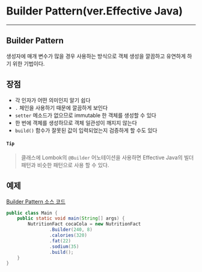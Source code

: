 # Builder Pattern(ver.Effective Java)
---
## Builder Pattern
생성자에 매개 변수가 많을 경우 사용하는 방식으로 객체 생성을 깔끔하고 유연하게 하기 위한 기법이다.

## 장점
- 각 인자가 어떤 의미인지 알기 쉽다
- `.` 체인을 사용하기 때문에 깔끔하게 보인다
- `setter` 메소드가 없으므로 immutable 한 객체를 생성할 수 있다
- 한 번에 객체를 생성하므로 객체 일관성이 깨지지 않는다
- `build()` 함수가 잘못된 값이 입력되었는지 검증하게 할 수도 있다

#### `Tip`
> 클래스에 Lombok의 `@Builder` 어노테이션을 사용하면 Effective Java의 빌더 패턴과 비슷한 패턴으로 사용 할 수 있다. 

## 예제
[Builder Pattern 소스 코드](/src/NutritionFact.java)
```java
public class Main {
    public static void main(String[] args) {
        NutritionFact cocaCola = new NutritionFact
                .Builder(240, 8)
                .calories(320)
                .fat(22)
                .sodium(35)
                .build();
    }
}
```